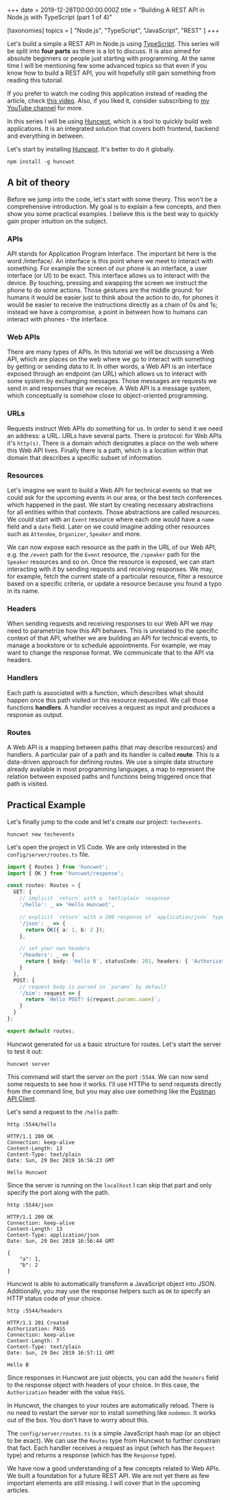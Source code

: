 +++
date = 2019-12-28T00:00:00.000Z
title = "Building A REST API in Node.js with TypeScript (part 1 of 4)"

[taxonomies]
topics = [ "Node.js", "TypeScript", "JavaScript", "REST" ]
+++

Let's build a simple a REST API in Node.js using [TypeScript](https://www.typescriptlang.org/). This series will be split into **four parts** as there is a lot to discuss. It is also aimed for absolute beginners or people just starting with programming. At the same time I will be mentioning few some advanced topics so that even if you know how to build a REST API, you will hopefully still gain something from reading this tutorial.

<div class="notice warning">
If you prefer to watch me coding this application instead of reading the article, check <a href="https://www.youtube.com/watch?v=AqanhZQJfrw">this video</a>. Also, if you liked it, consider subscribing to <a href="https://www.youtube.com/zaiste">my YouTube channel</a> for more.
</div>

In this series I will be using [Huncwot](https://github.com/huncwotjs/huncwot), which is a tool to quickly build web applications. It is an integrated solution that covers both frontend, backend and everything in between.

Let's start by installing [Huncwot](https://github.com/huncwotjs/huncwot). It's better to do it globally.

```shell
npm install -g huncwot
```

## A bit of theory

Before we jump into the code, let's start with some theory. This won't be a comprehensive introduction. My goal is to explain a few concepts, and then show you some practical examples. I believe this is the best way to quickly gain proper intuition on the subject.

### APIs

API stands for Application Program Interface. The important bit here is the word /interface/. An interface is this point where we meet to interact with something. For example the screen of our phone is an interface, a user interface (or UI) to be exact. This interface allows us to interact with the device. By touching, pressing and swapping the screen we instruct the phone to do some actions. Those gestures are the middle ground: for humans it would be easier just to think about the action to do, for phones it would be easier to receive the instructions directly as a chain of 0s and 1s; instead we have a compromise, a point in between how to humans can interact with phones - the interface.

### Web APIs

There are many types of APIs. In this tutorial we will be discussing a Web API, which are places on the web where we go to interact with something by getting or sending data to it. In other words, a Web API is an interface exposed through an endpoint (an URL) which allows us to interact with some system by exchanging messages. Those messages are requests we send in and responses that we receive. A Web API is a message system, which conceptually is somehow close to object-oriented programming.

### URLs

Requests instruct Web APIs do something for us. In order to send it we need an address: a URL. URLs have several parts. There is protocol: for Web APIs it's `http(s)`. There is a domain which designates a place on the web where this Web API lives. Finally there is a path, which is a location within that domain that describes a specific subset of information.

### Resources

Let's imagine we want to build a Web API for technical events so that we could ask for the upcoming events in our area, or the best tech conferences which happened in the past. We start by creating necessary abstractions for all entities within that contexts. Those abstractions are called resources. We could start with an `Event` resource where each one would have a `name` field and a `date` field. Later on we could imagine adding other resources such as `Attendee`, `Organizer`, `Speaker` and more.

We can now expose each resource as the path in the URL of our Web API, e.g. the `/event` path for the `Event` resource, the `/speaker` path for the `Speaker` resources and so on. Once the resource is exposed, we can start interacting with it by sending requests and receiving responses. We may, for example, fetch the current state of a particular resource, filter a resource based on a specific criteria, or update a resource because you found a typo in its name.

### Headers

When sending requests and receiving responses to our Web API we may need to parametrize how this API behaves. This is unrelated to the specific context of that API, whether we are building an API for technical events, to manage a bookstore or to schedule appointments. For example, we may want to change the response format. We communicate that to the API via headers.

### Handlers

Each path is associated with a function, which describes what should happen once this path visited or this resource requested. We call those functions **handlers**. A handler receives a request as input and produces a response as output.

### Routes

A Web API is a mapping between paths (that may describe resources) and handlers. A particular pair of a path and its handler is called **route**. This is a data-driven approach for defining routes. We use a simple data structure already available in most programming languages, a map to represent the relation between exposed paths and functions being triggered once that path is visited.

## Practical Example

Let's finally jump to the code and let's create our project: `techevents`.

```shell
huncwot new techevents
```

Let's open the project in VS Code. We are only interested in the `config/server/routes.ts` file.

```typescript
import { Routes } from 'huncwot';
import { OK } from 'huncwot/response';

const routes: Routes = {
  GET: {
    // implicit `return` with a `text/plain` response
    '/hello': _ => 'Hello Huncwot',

    // explicit `return` with a 200 response of `application/json` type
    '/json': _ => {
      return OK({ a: 1, b: 2 });
    },

    // set your own headers
    '/headers': _ => {
      return { body: 'Hello B', statusCode: 201, headers: { 'Authorization': 'PASS' } };
    }
  },
  POST: {
    // request body is parsed in `params` by default
    '/bim': request => {
      return `Hello POST! ${request.params.name}`;
    }
  }
};

export default routes;
```

Huncwot generated for us a basic structure for routes. Let's start the server to test it out:

```
huncwot server
```

This command will start the server on the port `:5544`. We can now send some requests to see how it works. I'll use HTTPie to send requests directly from the command line, but you may also use something like the [Postman API Client](https://www.typescriptlang.org/).

Let's send a request to the `/hello` path:

```
http :5544/hello
```
```
HTTP/1.1 200 OK
Connection: keep-alive
Content-Length: 13
Content-Type: text/plain
Date: Sun, 29 Dec 2019 16:56:23 GMT

Hello Huncwot
```

Since the server is running on the `localhost` I can skip that part and only specify the port along with the path.

```
http :5544/json
```
```
HTTP/1.1 200 OK
Connection: keep-alive
Content-Length: 13
Content-Type: application/json
Date: Sun, 29 Dec 2019 16:56:44 GMT

{
    "a": 1,
    "b": 2
}
```

Huncwot is able to automatically transform a JavaScript object into JSON. Additionally, you may use the response helpers such as `OK` to specify an HTTP status code of your choice.

```
http :5544/headers
```
```{2}
HTTP/1.1 201 Created
Authorization: PASS
Connection: keep-alive
Content-Length: 7
Content-Type: text/plain
Date: Sun, 29 Dec 2019 16:57:11 GMT

Hello B
```

Since responses in Huncwot are just objects, you can add the `headers` field to the response object with headers of your choice. In this case, the `Authorization` header with the value `PASS`.

In Huncwot, the changes to your routes are automatically reload. There is no need to restart the server nor to install something like `nodemon`. It works out of the box. You don't have to worry about this.

The `config/server/routes.ts` is a simple JavaScript hash map (or an object to be exact). We can use the `Routes` type from Huncwot to further constrain that fact. Each handler receives a request as input (which has the `Request` type) and returns a response (which has the `Response` type).

We have now a good understanding of a few concepts related to Web APIs. We built a foundation for a future REST API. We are not yet there as few important elements are still missing. I will cover that in the upcoming articles.



